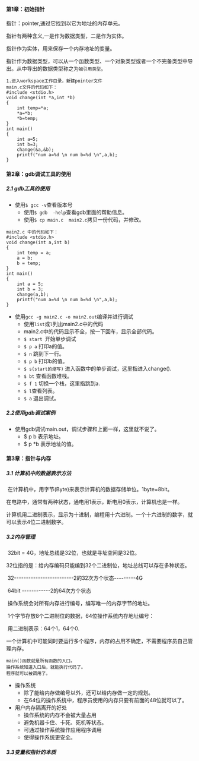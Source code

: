 #### 第1章：初始指针

指针：pointer,通过它找到以它为地址的内存单元。

指针有两种含义,一是作为数据类型，二是作为实体。

指针作为实体，用来保存一个内存地址的变量。

指针作为数据类型，可以从一个函数类型、一个对象类型或者一个不完备类型中导出。从中导出的数据类型称之为`被引用类型`。

```
1.进入workspace工作目录，新建pointer文件
main.c文件的代码如下：
#include <stdio.h>
void change(int *a,int *b)
{
	int temp=*a;
	*a=*b;
	*b=temp;
}
int main()
{
	int a=5;
	int b=3;
	change(&a,&b);
	printf("num a=%d \n num b=%d \n",a,b);
}

```

#### 第2章：gdb调试工具的使用

##### 2.1 gdb工具的使用

* 使用`$ gcc -v`查看版本号
  * 使用`$ gdb  -help`查看gdb里面的帮助信息。
  * 使用`$ cp main.c  main2.c`拷贝一份代码，并修改。

```
main2.c 中的代码如下：
#include <stdio.h>
void change(int a,int b)
{
	int temp = a;
	a = b;
	b = temp;
}
int main()
{
	int a = 5;
	int b = 3;
	change(a,b);
	printf("num a=%d \n num b=%d \n",a,b);
}
```

* 使用`gcc -g main2.c -o main2.out`编译并进行调试
  * 使用`list`或`l`列出main2.c中的代码
  * main2.c中的代码显示不全，按一下回车，显示全部代码。
  * `$ start `开始单步调试
  * `$ p a` 打印a的值。
  * `$ n` 跳到下一行。
  * `$ p b` 打印b的值。
  * `$ s(start的缩写)` 进入函数中的单步调试，这里指进入change().
  * `$ bt` 查看函数堆栈。
  * `$ f 1` 切换一个栈，这里指跳到a.
  * `$ l`查看列表。
  * `$ a` 退出调试。

##### 2.2使用gdb调试案例

* 使用gdb调试main.out，调试步骤和上面一样，这里就不说了。
  * $ p b                                表示地址。
  * $ p *b                             表示地址的值。



#### 第3章：指针与内存

##### 3.1 计算机中的数据表示方法

​	在计算机中，用字节(Byte)来表示计算机的数据存储单位。1byte=8bit。

​	在电路中，通常有两种状态，通电用1表示，断电用0表示，计算机也是一样。

​	计算机用二进制表示，显示为十进制，编程用十六进制。一个十六进制的数字，就可以表示4位二进制数字。

##### 3.2内存管理

​	32bit = 4G，地址总线是32位，也就是寻址空间是32位。

​	32位指的是：给内存编码只能编到32个二进制位，地址总线可以存在多种状态。

​	32-------------------------2的32次方个状态---------4G

​	64bit ------------2的64次方个状态

​	操作系统会对所有内存进行编号，编写唯一的内存字节的地址。

​	1个字节存放8个二进制位的数据，64位操作系统内存地址编号：

​		用二进制表示：64个1，64个0.

​	一个计算机中可能同时要运行多个程序，内存的占用不确定，不需要程序员自己管理内存。

```
main()函数就是所有函数的入口。
操作系统知道入口后，就能执行代码了。
程序就可以被调用了。
```

* 操作系统
  * 除了能给内存做编号以外，还可以给内存做一定的规划。
  * 在64位的操作系统中，程序员使用的内存只要有前面的48位就可以了。
* 用户内存隔离开的好处
  * 操作系统的内存不会被大量占用
  * 避免机器卡住、卡死、死机等状态。
  * 可通过操作系统操作应用程序调用
  * 使得操作系统更安全。

##### 3.3变量和指针的本质

​	



